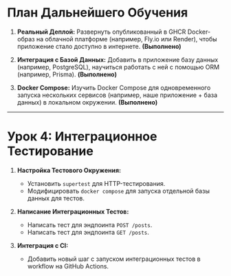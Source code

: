 # План Дальнейшего Обучения

1.  **Реальный Деплой:** Развернуть опубликованный в GHCR Docker-образ на облачной платформе (например, Fly.io или Render), чтобы приложение стало доступно в интернете. **(Выполнено)**

2.  **Интеграция с Базой Данных:** Добавить в приложение базу данных (например, PostgreSQL), научиться работать с ней с помощью ORM (например, Prisma). **(Выполнено)**

3.  **Docker Compose:** Изучить Docker Compose для одновременного запуска нескольких сервисов (например, наше приложение + база данных) в локальном окружении. **(Выполнено)**

---

# Урок 4: Интеграционное Тестирование

1.  **Настройка Тестового Окружения:**
    *   Установить `supertest` для HTTP-тестирования.
    *   Модифицировать `docker compose` для запуска отдельной базы данных для тестов.

2.  **Написание Интеграционных Тестов:**
    *   Написать тест для эндпоинта `POST /posts`.
    *   Написать тест для эндпоинта `GET /posts`.

3.  **Интеграция с CI:**
    *   Добавить новый шаг с запуском интеграционных тестов в workflow на GitHub Actions.